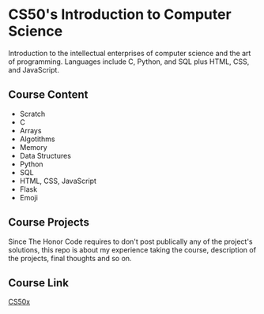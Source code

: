 # CS50's Introduction to Computer Science
Introduction to the intellectual enterprises of computer science and the art of programming. 
Languages include C, Python, and SQL plus HTML, CSS, and JavaScript.

## Course Content
- Scratch
- C
- Arrays
- Algotithms
- Memory
- Data Structures
- Python
- SQL
- HTML, CSS, JavaScript
- Flask
- Emoji

## Course Projects
Since The Honor Code requires to don't post publically any of the project's solutions, this repo is about my experience taking the course, description of the projects, final thoughts and so on.

## Course Link
[CS50x](https://cs50.harvard.edu/x/2022/)
